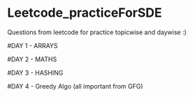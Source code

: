 # Leetcode_practiceForSDE
Questions from leetcode for practice topicwise and daywise :)

#DAY 1 - ARRAYS

#DAY 2 - MATHS

#DAY 3 - HASHING

#DAY 4 - Greedy Algo (all important from GFG)

